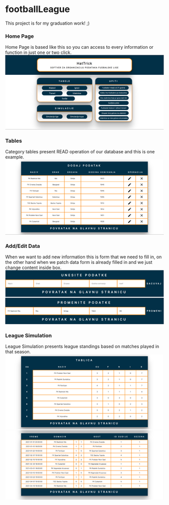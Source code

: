 # footballLeague
This project is for my graduation work! ;)

### Home Page
Home Page is based like this so you can access to every information or function in just one or two click. 
![](picHomepage.PNG)

### Tables
Category tables present READ operation of our database and this is one example.
![](picTable.PNG)

### Add/Edit Data
When we want to add new information this is form that we need to fill in, on the other hand when we patch data form is already filled in and we just change content inside box.
![](picAdddata.PNG)
![](picEditdata.PNG)

### League Simulation
League Simulation presents league standings based on matches played in that season. 
![](picLeaguetable.PNG)
![](picMatches.PNG)
